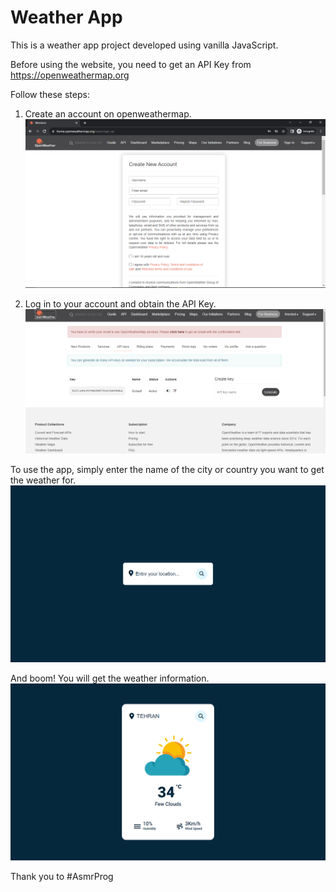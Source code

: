 # Weather App

This is a weather app project developed using vanilla JavaScript.

Before using the website, you need to get an API Key from https://openweathermap.org

Follow these steps:

1. Create an account on openweathermap.
   ![Create Account](<./images/Screenshot%20(345).png>)

2. Log in to your account and obtain the API Key.
   ![Obtain API Key](<./images/Screenshot%20(347).png>)

To use the app, simply enter the name of the city or country you want to get the weather for.
![Enter Location](<./images/Screenshot%20(351).png>)

And boom! You will get the weather information.
![showing Location wether](<.//images/Screenshot%20(348).png>)

Thank you to #AsmrProg
